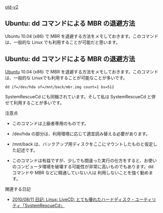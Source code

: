[old-v2](ig100821-orig.html)

## Ubuntu: dd コマンドによる MBR の退避方法

Ubuntu 10.04 (x86) で MBR を退避する方法をメモしておきます。このコマンドは、一般的な Linux でも利用することが可能だと思います。


## Ubuntu: dd コマンドによる MBR の退避方法

[Ubuntu](http://www.igapyon.jp/igapyon/diary/keyword/ubuntu.html) 10.04 (x86) で MBR を退避する方法をメモしておきます。このコマンドは、一般的な Linuxでも利用することが可能なことが多いです。

```
dd if=/dev/hda of=/mnt/back/mbr.img count=1 bs=512
```


SystemRescueCd にも同梱されています。そして私は SystemRescueCd と併せて利用することが多いです。

注意点


* このコマンドは上級者専用のものです。
  
* /dev/hda の部分は、利用環境に応じて適宜読み替える必要があります。
  
* /mnt/back は、バックアップ用ディスクをここにマウントしたものと仮定した記述です。
  
* このコマンドは有益ですが、少しでも間違った実行の仕方をすると、お使いのコンピュータ環境を破壊する可能性が非常に高いものでもあります。dd コマンドや
  MBR などに精通していない人は 利用しないことを強く勧めます。

関連する日記


* [2010/08/11 日記: Linux: LiveCD: とても優れたハードディスク・ユーティリティ「SystemRescueCd」](ig100811.html)